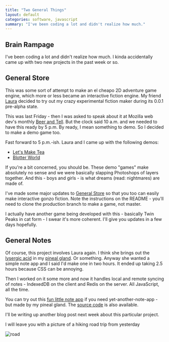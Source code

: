 ```yaml
---
title: "Two General Things"
layout: default
categories: software, javascript
summary: "I've been coding a lot and didn't realize how much."
---
```


## Brain Rampage

I've been coding a lot and didn't realize how much. I kinda accidentally came up with two new projects in the past week or so.

## General Store

This was some sort of attempt to make an el cheapo 2D adventure game engine, which more or less became an interactive fiction engine. My friend [Laura](https://twitter.com/lauradegroot) decided to try out my crazy experimental fiction maker during its 0.0.1 pre-alpha state.

This was last Friday - then I was asked to speak about it at Mozilla web dev's monthly [Beer and Tell](https://blog.mozilla.org/webdev/2013/04/30/mozilla-webdev-beer-and-tell-april-26-2013/). But the clock said 10 a.m. and we needed to have this ready by 5 p.m. By ready, I mean something to demo. So I decided to make a demo game too.

Fast forward to 5 p.m.-ish. Laura and I came up with the following demos:

* [Let's Make Tea](http://lauradegroot.github.io/lets-make-tea/main.html)
* [Blotter World](https://dl.dropboxusercontent.com/u/1913694/gs/blotter/index.html)

If you're a bit concerned, you should be. These demo "games" make absolutely no sense and we were basically slapping Photoshops of layers together. And this - boys and girls - is what dreams (read: nightmares) are made of.

I've made some major updates to [General Store](https://github.com/ednapiranha/generalstore) so that you too can easily make interactive gonzo fiction. Note the instructions on the README - you'll need to clone the production branch to make a game, not master.

I actually have another game being developed with this - basically Twin Peaks in cat form - I swear it's more coherent. I'll give you updates in a few days hopefully.

## General Notes

Of course, this project involves Laura again. I think she brings out the [lysergic acid](http://en.wikipedia.org/wiki/Lysergic_acid) in my [pineal gland](https://en.wikipedia.org/wiki/Pineal_gland). Or something. Anyway she wanted a simple note app and I said I'd make one in two hours. It ended up taking 2.5 hours because CSS can be annoying.

Then I worked on it some more and now it handles local and remote syncing of notes - IndexedDB on the client and Redis on the server. All JavaScript, all the time.

You can try out this [fun little note app](http://notes.generalgoods.net) if you need yet-another-note-app - but made by my pineal gland. The [source code](https://github.com/ednapiranha/generalnotes) is also available.

I'll be writing up another blog post next week about this particular project.

I will leave you with a picture of a hiking road trip from yesterday

![road](https://dl.dropboxusercontent.com/u/1913694/blog/road.jpg)
